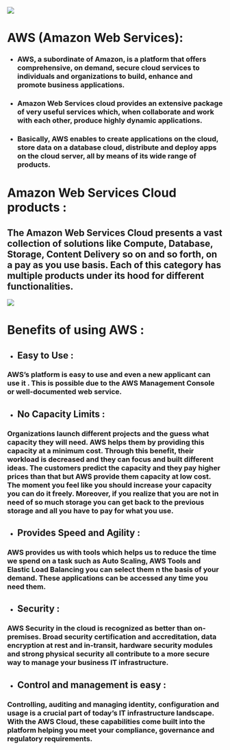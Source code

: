 
![](https://techcrunch.com/wp-content/uploads/2012/04/amazon-web-services.png?w=1390&crop=1)

# AWS (Amazon Web Services):
 
- ### AWS, a subordinate of Amazon, is a platform that offers comprehensive, on demand, secure cloud services to individuals and organizations to build, enhance and promote business applications.

- ### Amazon Web Services cloud provides an extensive package of very useful services which, when collaborate and work with each other, produce highly dynamic applications.

- ### Basically, AWS enables to create applications on the cloud, store data on a database cloud, distribute and deploy apps on the cloud server, all by means of its wide range of products.
# Amazon Web Services Cloud products :

 ## The Amazon Web Services Cloud presents a vast collection of solutions like Compute, Database, Storage, Content Delivery so on and so forth, on a pay as you use basis. Each of this category has multiple products under its hood for different functionalities. 
 
 ![](https://4.bp.blogspot.com/-ZQuW03YmqX4/XEW633wUY6I/AAAAAAAAAGw/t51ngm4f7-cbKrMWA2_1D5cGNfyM54j3gCLcBGAs/s640/Screenshot_2.png)
 
 # Benefits of using AWS :  
 
 -  ## Easy to Use :
  ### AWS’s platform is easy to use and even a new applicant can use it . This is possible due to the AWS Management Console or well-documented web service.

-  ## No Capacity Limits :
 ### Organizations launch different projects and the guess what capacity they will need. AWS helps them by providing this capacity at a minimum cost. Through this benefit, their workload is decreased and they can focus and built different ideas. The customers predict the capacity and they pay higher prices than that but AWS provide them capacity at low cost. The moment you feel like you should increase your capacity you can do it freely. Moreover, if you realize that you are not in need of so much storage you can get back to the previous storage and all you have to pay for what you use.
 
 -  ## Provides Speed and Agility :
 ### AWS provides us with tools which helps us to reduce the time we spend on a task such as Auto Scaling, AWS Tools and Elastic Load Balancing you can select them n the basis of your demand. These applications can be accessed any time you need them.
 
-  ## Security :
  ### AWS Security in the cloud is recognized as better than on-premises. Broad security certification and accreditation, data encryption at rest and in-transit, hardware security modules and strong physical security all contribute to a more secure way to manage your business IT infrastructure.

-  ## Control and management is easy :
  ### Controlling, auditing and managing identity, configuration and usage is a crucial part of today’s IT infrastructure landscape. With the AWS Cloud, these capabilities come built into the platform helping you meet your compliance, governance and regulatory requirements.

